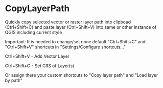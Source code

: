 # CopyLayerPath
Quickly copy selected vector or raster layer path into clipboad (Ctrl+Shift+C) and paste layer (Ctrl+Shift+V) into same or other instance of QGIS including current style

Important:
It is needed to change/set none default "Ctrl+Shift+C" and "Ctrl+Shift+V" shortcuts in "Settings/Configure shortcuts..."

Ctrl+Shift+V - Add Vector Layer

Ctrl+Shift+C - Set CRS of Layer(s)

Or assign there your custom shortcuts to "Copy layer path" and "Load layer by path"
